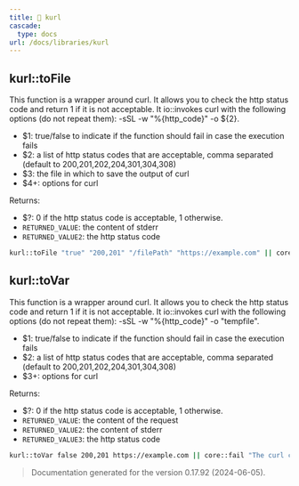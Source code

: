 ```yaml
---
title: 📂 kurl
cascade:
  type: docs
url: /docs/libraries/kurl
---
```


##  kurl::toFile

This function is a wrapper around curl.
It allows you to check the http status code and return 1 if it is not acceptable.
It io::invokes curl with the following options (do not repeat them): -sSL -w "%{http_code}" -o ${2}.

- $1: true/false to indicate if the function should fail in case the execution fails
- $2: a list of http status codes that are acceptable, comma separated (default to 200,201,202,204,301,304,308)
- $3: the file in which to save the output of curl
- $4+: options for curl

Returns:

- $?: 0 if the http status code is acceptable, 1 otherwise.
- `RETURNED_VALUE`: the content of stderr
- `RETURNED_VALUE2`: the http status code

```bash
kurl::toFile "true" "200,201" "/filePath" "https://example.com" || core::fail "The curl command failed."
```


## kurl::toVar

This function is a wrapper around curl.
It allows you to check the http status code and return 1 if it is not acceptable.
It io::invokes curl with the following options (do not repeat them): -sSL -w "%{http_code}" -o "tempfile".

- $1: true/false to indicate if the function should fail in case the execution fails
- $2: a list of http status codes that are acceptable, comma separated (default to 200,201,202,204,301,304,308)
- $3+: options for curl

Returns:

- $?: 0 if the http status code is acceptable, 1 otherwise.
- `RETURNED_VALUE`: the content of the request
- `RETURNED_VALUE2`: the content of stderr
- `RETURNED_VALUE3`: the http status code

```bash
kurl::toVar false 200,201 https://example.com || core::fail "The curl command failed."
```




> Documentation generated for the version 0.17.92 (2024-06-05).
